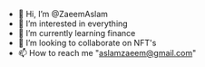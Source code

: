 - 👋 Hi, I’m @ZaeemAslam
- 👀 I’m interested in everything
- 🌱 I’m currently learning finance
- 💞️ I’m looking to collaborate on NFT's
- 📫 How to reach me "aslamzaeem@gmail.com"

<!---
ZaeemAslam/ZaeemAslam is a ✨ special ✨ repository because its `README.md` (this file) appears on your GitHub profile.
You can click the Preview link to take a look at your changes.
--->
